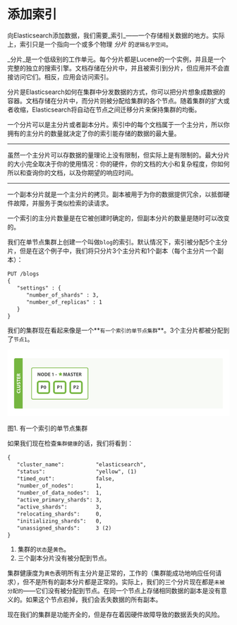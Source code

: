 # 添加索引

向Elasticsearch添加数据，我们需要_索引_——一个存储相关数据的地方。实际上，索引只是一个指向一个或多个物理 _分片_ 的`逻辑名字空间`。

_分片_是一个低级别的工作单元。每个分片都是Lucene的一个实例，并且是一个完整的独立的搜索引擎。文档存储在分片中，并且被索引到分片，但应用并不会直接访问它们。相反，应用会访问索引。

分片是Elasticsearch如何在集群中分发数据的方式，你可以把分片想象成数据的容器。文档存储在分片中，而分片则被分配给集群的各个节点。随着集群的扩大或者收缩，Elasticsearch将自动在节点之间迁移分片来保持集群的均衡。

一个分片可以是主分片或者副本分片。索引中的每个文档属于一个主分片，所以你拥有的主分片的数量就决定了你的索引能存储的数据的最大量。

****
虽然一个主分片可以存数据的量理论上没有限制，但实际上是有限制的。最大分片的大小完全取决于你的使用情况：你的硬件，你的文档的大小和复杂程度，你如何所以和查询你的文档，以及你期望的响应时间。
****

一个副本分片就是一个主分片的拷贝。副本被用于为你的数据提供冗余，以抵御硬件故障，并服务于类似检索的读请求。

一个索引的主分片数量是在它被创建时确定的，但副本分片的数量是随时可以改变的。

我们在单节点集群上创建一个叫做`blog`的索引。默认情况下，索引被分配5个主分片，但是在这个例子中，我们将只分片3个主分片和1个副本（每个主分片一个副本）：

```
PUT /blogs
{
   "settings" : {
      "number_of_shards" : 3,
      "number_of_replicas" : 1
   }
}
```

我们的集群现在看起来像是一个**`有一个索引的单节点集群`**。3个主分片都被分配到了`节点1`。

![有一个索引的单节点集群](../images/elas_0202.png "有一个索引的单节点集群")

图1. 有一个索引的单节点集群

如果我们现在检查`集群健康`的话，我们将看到：

```
{
   "cluster_name":          "elasticsearch",
   "status":                "yellow", (1)
   "timed_out":             false,
   "number_of_nodes":       1,
   "number_of_data_nodes":  1,
   "active_primary_shards": 3,
   "active_shards":         3,
   "relocating_shards":     0,
   "initializing_shards":   0,
   "unassigned_shards":     3 (2)
}
```

1. 集群的`状态`是`黄色`。
2. 三个副本分片没有被分配到节点。

集群健康度为`黄色`表明所有主分片是正常的，工作的（集群能成功地响应任何请求），但不是所有的副本分片都是正常的。实际上，我们的三个分片现在都是`未被分配的`——它们没有被分配到节点。在同一个节点上存储相同数据的副本是没有意义的。如果这个节点宕掉，我们会丢失数据的所有副本。

现在我们的集群是功能齐全的，但是存在着因硬件故障导致的数据丢失的风险。
